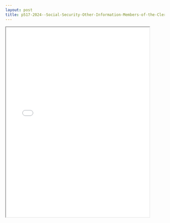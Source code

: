 ```yaml
---
layout: post
title: p517-2024--Social-Security-Other-Information-Members-of-the-Clergy-Religious-Workers
---
```


<div class="pdf-container">
<iframe src="/ea/assets/pdfs/p517-2024--Social-Security-Other-Information-Members-of-the-Clergy-Religious-Workers.pdf" height="600" width="90%" allowFullScreen="true"></iframe>
</div>

